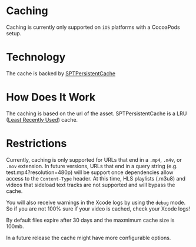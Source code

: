 # Caching

Caching is currently only supported on `iOS` platforms with a CocoaPods setup.

# Technology

The cache is backed by [SPTPersistentCache](https://github.com/spotify/SPTPersistentCache)

# How Does It Work

The caching is based on the url of the asset.
SPTPersistentCache is a LRU ([Least Recently Used](https://en.wikipedia.org/wiki/Cache_replacement_policies#Least_recently_used_(LRU))) cache.

# Restrictions

Currently, caching is only supported for URLs that end in a `.mp4`, `.m4v`, or `.mov` extension. In future versions, URLs that end in a query string (e.g. test.mp4?resolution=480p) will be support once dependencies allow access to the `Content-Type` header.  At this time, HLS playlists (.m3u8) and videos that sideload text tracks are not supported and will bypass the cache.

You will also receive warnings in the Xcode logs by using the `debug` mode. So if you are not 100% sure if your video is cached, check your Xcode logs!

By default files expire after 30 days and the maxmimum cache size is 100mb.

In a future release the cache might have more configurable options.
